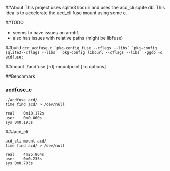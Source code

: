 ##About
This project uses sqlite3 libcurl and uses the acd_cli sqlite db.
This idea is to accelerate the acd_cli fuse mount using some c.

##TODO
- seems to have issues on armhf.
- also has issues with relative paths (might be libfuse)

##build
``` gcc acdfuse.c `pkg-config fuse --cflags --libs` `pkg-config sqlite3--cflags --libs` `pkg-config libcurl --cflags --libs` -ggdb -o acdfuse; ```

##mount
./acdfuse [-d]  mountpoint [-o options]

##Benchmark

### acdfuse_c
```
./acdfuse acd/
time find acd/ > /dev/null

real	0m10.172s
user	0m0.060s
sys	0m0.193s
```

###acd_cli
```
acd_cli mount acd/
time find acd/ > /dev/null

real	4m25.864s
user	0m0.233s
sys	0m0.703s
```
